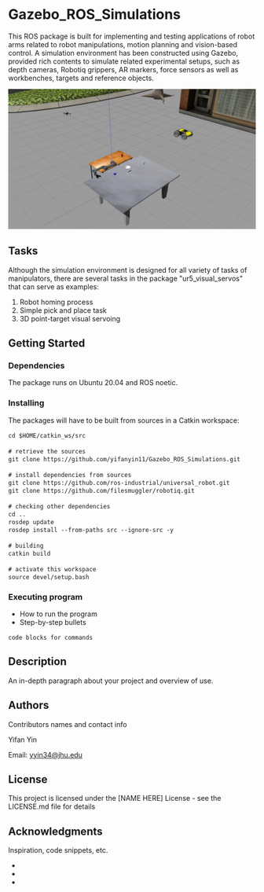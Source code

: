 # Gazebo_ROS_Simulations
This ROS package is built for implementing and testing applications of robot arms related to robot manipulations, motion planning and vision-based control. A simulation environment has been constructed using Gazebo, provided rich contents to simulate related experimental setups, such as depth cameras, Robotiq grippers, AR markers, force sensors as well as workbenches, targets and reference objects.

![alt text](https://github.com/yifanyin11/Gazebo_ROS_Simulations/blob/main/repo_data/example.jpg?raw=true)

## Tasks
Although the simulation environment is designed for all variety of tasks of manipulators, there are several tasks in the package "ur5_visual_servos" that can serve as examples:

1. Robot homing process
2. Simple pick and place task
3. 3D point-target visual servoing

## Getting Started

### Dependencies

The package runs on Ubuntu 20.04 and ROS noetic.

### Installing

The packages will have to be built from sources in a Catkin workspace:
```
cd $HOME/catkin_ws/src

# retrieve the sources
git clone https://github.com/yifanyin11/Gazebo_ROS_Simulations.git

# install dependencies from sources
git clone https://github.com/ros-industrial/universal_robot.git
git clone https://github.com/filesmuggler/robotiq.git

# checking other dependencies
cd ..
rosdep update
rosdep install --from-paths src --ignore-src -y

# building
catkin build

# activate this workspace
source devel/setup.bash
```

### Executing program

* How to run the program
* Step-by-step bullets
```
code blocks for commands
```

## Description

An in-depth paragraph about your project and overview of use.


## Authors

Contributors names and contact info

Yifan Yin

Email: [yyin34@jhu.edu](yyin34@jhu.edu)

## License

This project is licensed under the [NAME HERE] License - see the LICENSE.md file for details

## Acknowledgments

Inspiration, code snippets, etc.
* []()
* []()
* []()
